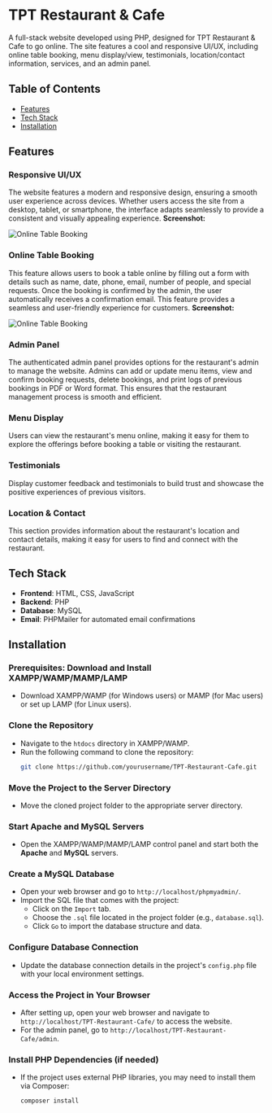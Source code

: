 # TPT Restaurant & Cafe

A full-stack website developed using PHP, designed for TPT Restaurant & Cafe to go online. The site features a cool and responsive UI/UX, including online table booking, menu display/view, testimonials, location/contact information, services, and an admin panel.

## Table of Contents
- [Features](#features)
- [Tech Stack](#tech-stack)
- [Installation](#installation)



## Features

### Responsive UI/UX
The website features a modern and responsive design, ensuring a smooth user experience across devices. Whether users access the site from a desktop, tablet, or smartphone, the interface adapts seamlessly to provide a consistent and visually appealing experience.
**Screenshot:**

![Online Table Booking](path/to/your/screenshot1.png)

### Online Table Booking
This feature allows users to book a table online by filling out a form with details such as name, date, phone, email, number of people, and special requests. Once the booking is confirmed by the admin, the user automatically receives a confirmation email. This feature provides a seamless and user-friendly experience for customers.
**Screenshot:**

![Online Table Booking](path/to/your/screenshot1.png)

### Admin Panel
The authenticated admin panel provides options for the restaurant's admin to manage the website. Admins can add or update menu items, view and confirm booking requests, delete bookings, and print logs of previous bookings in PDF or Word format. This ensures that the restaurant management process is smooth and efficient.

### Menu Display
Users can view the restaurant's menu online, making it easy for them to explore the offerings before booking a table or visiting the restaurant.

### Testimonials
Display customer feedback and testimonials to build trust and showcase the positive experiences of previous visitors.

### Location & Contact
This section provides information about the restaurant's location and contact details, making it easy for users to find and connect with the restaurant.

## Tech Stack
- **Frontend**: HTML, CSS, JavaScript
- **Backend**: PHP
- **Database**: MySQL
- **Email**: PHPMailer for automated email confirmations




## Installation

### Prerequisites: Download and Install XAMPP/WAMP/MAMP/LAMP
- Download XAMPP/WAMP (for Windows users) or MAMP (for Mac users) or set up LAMP (for Linux users).

### Clone the Repository
- Navigate to the `htdocs` directory in XAMPP/WAMP.
- Run the following command to clone the repository:
  ```bash
  git clone https://github.com/yourusername/TPT-Restaurant-Cafe.git
  ```

### Move the Project to the Server Directory
- Move the cloned project folder to the appropriate server directory.

### Start Apache and MySQL Servers
- Open the XAMPP/WAMP/MAMP/LAMP control panel and start both the **Apache** and **MySQL** servers.

### Create a MySQL Database
- Open your web browser and go to `http://localhost/phpmyadmin/`.
- Import the SQL file that comes with the project:
  - Click on the `Import` tab.
  - Choose the `.sql` file located in the project folder (e.g., `database.sql`).
  - Click `Go` to import the database structure and data.

### Configure Database Connection
- Update the database connection details in the project's `config.php` file with your local environment settings.

### Access the Project in Your Browser
- After setting up, open your web browser and navigate to `http://localhost/TPT-Restaurant-Cafe/` to access the website.
- For the admin panel, go to `http://localhost/TPT-Restaurant-Cafe/admin`.

### Install PHP Dependencies (if needed)
- If the project uses external PHP libraries, you may need to install them via Composer:
  ```bash
  composer install
  ```

